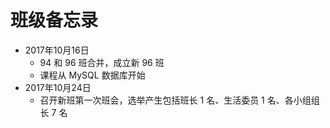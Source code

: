 # 班级备忘录

* 2017年10月16日
  * 94 和 96 班合并，成立新 96 班
  * 课程从 MySQL 数据库开始
* 2017年10月24日
  * 召开新班第一次班会，选举产生包括班长 1 名、生活委员 1 名、各小组组长 7 名



